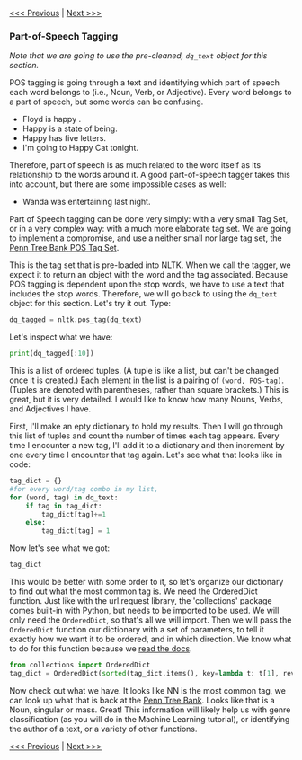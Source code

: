 [<<< Previous](make_corpus.md) | [Next >>>](conclusion.md)

### Part-of-Speech Tagging

*Note that we are going to use the pre-cleaned, `dq_text` object for this section.*

POS tagging is going through a text and identifying which part of speech each word belongs to (i.e., Noun, Verb, or Adjective). Every word belongs to a part of speech, but some words can be confusing.

- Floyd is happy .
- Happy is a state of being.
- Happy has five letters.
- I'm going to Happy Cat tonight.

Therefore, part of speech is as much related to the word itself as its relationship to the words around it. A good part-of-speech tagger takes this into account, but there are some impossible cases as well:

- Wanda was entertaining last night.

Part of Speech tagging can be done very simply: with a very small Tag Set, or in a very complex way: with a much more elaborate tag set. We are going to implement a compromise, and use a neither small nor large tag set, the [Penn Tree Bank POS Tag Set](https://www.ling.upenn.edu/courses/Fall_2003/ling001/penn_treebank_pos.html).

This is the tag set that is pre-loaded into NLTK. When we call the tagger, we expect it to return an object with the word and the tag associated. Because POS tagging is dependent upon the stop words, we have to use a text that includes the stop words. Therefore, we will go back to using the `dq_text` object for this section. Let's try it out. Type:

```python
dq_tagged = nltk.pos_tag(dq_text)
```

Let's inspect what we have:

```python
print(dq_tagged[:10])
```

This is a list of ordered tuples. (A tuple is like a list, but can't be changed once it is created.) Each element in the list is a pairing of `(word, POS-tag)`. (Tuples are denoted with parentheses, rather than square brackets.) This is great, but it is very detailed. I would like to know how many Nouns, Verbs, and Adjectives I have. 

First, I'll make an epty dictionary to hold my results. Then I will go through this list of tuples and count the number of times each tag appears. Every time I encounter a new tag, I'll add it to a dictionary and then increment by one every time I encounter that tag again. Let's see what that looks like in code:

```python
tag_dict = {}
#for every word/tag combo in my list, 
for (word, tag) in dq_text:
    if tag in tag_dict: 
        tag_dict[tag]+=1
    else:
        tag_dict[tag] = 1
```		

Now let's see what we got:

```python
tag_dict
```

This would be better with some order to it, so let's organize our dictionary to find out what the most common tag is. We need the OrderedDict function. Just like with the url.request library, the 'collections' package comes built-in with Python, but needs to be imported to be used. We will only need the `OrderedDict`, so that's all we will import. Then we will pass the `OrderedDict` function our dictionary with a set of parameters, to tell it exactly how we want it to be ordered, and in which direction. We know what to do for this function because we [read the docs](https://docs.python.org/3/library/collections.html#collections.OrderedDict).

```python
from collections import OrderedDict
tag_dict = OrderedDict(sorted(tag_dict.items(), key=lambda t: t[1], reverse=True))
```

Now check out what we have. It looks like NN is the most common tag, we can look up what that is back at the [Penn Tree Bank](https://www.ling.upenn.edu/courses/Fall_2003/ling001/penn_treebank_pos.html). Looks like that is a Noun, singular or mass. Great! This information will likely help us with genre classification (as you will do in the Machine Learning tutorial), or identifying the author of a text, or a variety of other functions.

[<<< Previous](make_corpus.md) | [Next >>>](conclusion.md)
